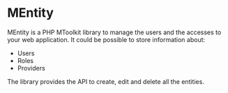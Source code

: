 # MEntity
MEntity is a PHP MToolkit library to manage the users and the accesses to your web application.
It could be possible to store information about:
- Users
- Roles
- Providers

The library provides the API to create, edit and delete all the entities.
